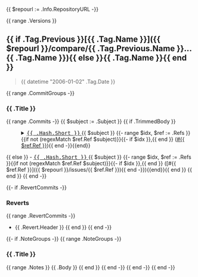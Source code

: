 {{ $repourl := .Info.RepositoryURL -}}

<!--
use the following for tags

-->

{{ range .Versions }}
<a name="{{ .Tag.Name }}"></a>

## {{ if .Tag.Previous }}[{{ .Tag.Name }}]({{ $repourl }}/compare/{{ .Tag.Previous.Name }}...{{ .Tag.Name }}){{ else }}{{ .Tag.Name }}{{ end }}

> {{ datetime "2006-01-02" .Tag.Date }}

{{ range .CommitGroups -}}
### {{ .Title }}
{{ range .Commits -}} {{ $subject := .Subject }} {{ if .TrimmedBody }}
<dl><dd><details><summary><a class="commit-link" data-hovercard-type="commit" data-hovercard-url="{{ $repourl }}/commit/{{ .Hash.Long }}/hovercard" href="{{ $repourl }}/commit/{{ .Hash.Long }}"> <tt>{{ .Hash.Short }}</tt> </a> {{ $subject }} {{- range $idx, $ref := .Refs }}{{if not (regexMatch $ref.Ref $subject)}}{{- if $idx }},{{ end }} (<a href="{{ $repourl }}/issues/{{ $ref.Ref }}">#{{ $ref.Ref }}</a>){{ end -}}{{end}}</summary>

{{ .TrimmedBody }}
</details></dd></dl>
{{ else }}
- <a class="commit-link" data-hovercard-type="commit" data-hovercard-url="{{ $repourl }}/commit/{{ .Hash.Long }}/hovercard" href="{{ $repourl }}/commit/{{ .Hash.Long }}"> <tt>{{ .Hash.Short }}</tt> </a> {{ $subject }} {{- range $idx, $ref := .Refs }}{{if not (regexMatch $ref.Ref $subject)}}{{- if $idx }},{{ end }} ([#{{ $ref.Ref }}]({{ $repourl }}/issues/{{ $ref.Ref }}){{ end -}}){{end}}{{ end }}
{{ end }}
{{ end -}}

{{- if .RevertCommits -}}
### Reverts

{{ range .RevertCommits -}}
* {{ .Revert.Header }}
{{ end }}
{{ end -}}

{{- if .NoteGroups -}}
{{ range .NoteGroups -}}
### {{ .Title }}

{{ range .Notes }}
{{ .Body }}
{{ end }}
{{ end -}}
{{ end -}}
{{ end -}}
